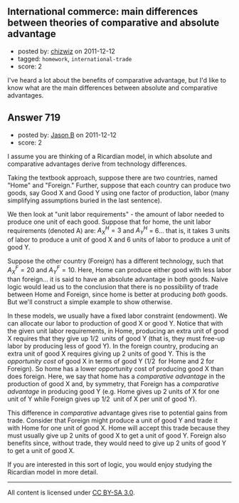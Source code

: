 ## International commerce: main differences between theories of comparative and absolute advantage

- posted by: [chizwiz](https://stackexchange.com/users/-1/485-chizwiz) on 2011-12-12
- tagged: `homework`, `international-trade`
- score: 2

I've heard a lot about the benefits of comparative advantage, but I'd like to know what are the main differences between absolute and comparative advantages.


## Answer 719

- posted by: [Jason B](https://stackexchange.com/users/-1/26-jason-b) on 2011-12-12
- score: 2

I assume you are thinking of a Ricardian model, in which absolute and comparative advantages derive from technology differences.

Taking the textbook approach, suppose there are two countries, named "Home" and "Foreign."  Further, suppose that each country can produce two goods, say Good X and Good Y using one factor of production, labor (many simplifying assumptions buried in the last sentence).

We then look at "unit labor requirements" - the amount of labor needed to produce one unit of each good.  Suppose that for home, the unit labor requirements (denoted A) are: $A_X^H = 3$ and $A_Y^H$ = 6... that is, it takes 3 units of labor to produce a unit of good X and 6 units of labor to produce a unit of good Y.

Suppose the other country (Foreign) has a different technology, such that $A_X^F=20$ and $A_Y^F=10$.  Here, Home can produce either good with less labor than foreign... it is said to have an absolute advantage in both goods.  Naive logic would lead us to the conclusion that there is no possibility of trade between Home and Foreign, since home is better at producing *both* goods. But we'll construct a simple example to show otherwise.

In these models, we usually have a fixed labor constraint (endowment).  We can allocate our labor to production of good X or good Y.  Notice that with the given unit labor requirements, in Home, producing an extra unit of good X requires that they give up ${1}/{2}\;$ units of good Y (that is, they must free-up labor by producing less of good Y).  In the foreign country, producing an extra unit of good X requires giving up 2 units of good Y.  This is the *opportunity cost* of good X in terms of good Y (${1}/{2}\;$ for Home and 2 for Foreign).   So home has a lower opportunity cost of producing good X than does foreign.  Here, we say that home has a *comparative advantage* in the production of good X and, by symmetry, that Foreign has a *comparative advantage* in producing good Y (e.g. Home gives up 2 units of X for one unit of Y while Foreign gives up ${1}/{2}\;$ unit of X per unit of good Y).

This difference in *comparative* advantage gives rise to potential gains from trade.  Consider that Foreign might produce a unit of good Y and trade it with Home for one unit of good X.  Home will accept this trade because they must usually give up 2 units of good X to get a unit of good Y.  Foreign also benefits since, without trade, they would need to give up 2 units of good Y to get a unit of good X.

If you are interested in this sort of logic, you would enjoy studying the Ricardian model in more detail.



---

All content is licensed under [CC BY-SA 3.0](https://creativecommons.org/licenses/by-sa/3.0/).

